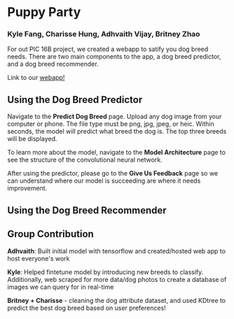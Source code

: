 # Puppy Party
### Kyle Fang, Charisse Hung, Adhvaith Vijay, Britney Zhao

For out PIC 16B project, we created a webapp to satify you dog breed needs. There are two main components to the app, a dog breed predictor, and a dog breed recommender.

Link to our [webapp!](https://pic16b-dog-detector.herokuapp.com/)

## Using the Dog Breed Predictor

Navigate to the **Predict Dog Breed** page. Upload any dog image from your computer or phone. The file type must be png, jpg, jpeg, or heic. Within seconds, the model will predict what breed the dog is. The top three breeds will be displayed.

To learn more about the model, navigate to the **Model Architecture** page to see the structure of the convolutional neural network.

After using the predictor, please go to the **Give Us Feedback** page so we can understand where our model is succeeding are where it needs improvement.

## Using the Dog Breed Recommender


## Group Contribution

**Adhvaith**: Built initial model with tensorflow and created/hosted web app to host everyone's work

**Kyle**: Helped fintetune model by introducing new breeds to classify. Additionally, web scraped for more data/dog photos to create a database of images we can query for in real-time

**Britney + Charisse** - cleaning the dog attribute dataset, and used KDtree to predict the best dog breed based on user preferences!

